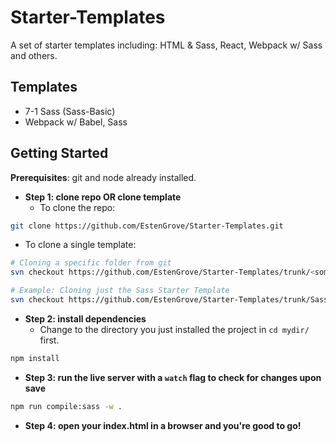 # Starter-Templates
A set of starter templates including: HTML &amp; Sass, React, Webpack w/ Sass and others.

## __Templates__
- 7-1 Sass (Sass-Basic)
- Webpack w/ Babel, Sass


## Getting Started
__Prerequisites__: git and node already installed.

- __Step 1: clone repo OR clone template__
  - To clone the repo:
```bash
git clone https://github.com/EstenGrove/Starter-Templates.git
```
  - To clone a single template:
```bash
# Cloning a specific folder from git
svn checkout https://github.com/EstenGrove/Starter-Templates/trunk/<some-template>

# Example: Cloning just the Sass Starter Template
svn checkout https://github.com/EstenGrove/Starter-Templates/trunk/Sass-Basic
```
- __Step 2: install dependencies__
  - Change to the directory you just installed the project in ```cd mydir/``` first. 
```bash
npm install
```
- __Step 3: run the live server with a ```watch``` flag to check for changes upon save__
```bash
npm run compile:sass -w .
```
- __Step 4: open your index.html in a browser and you're good to go!__
